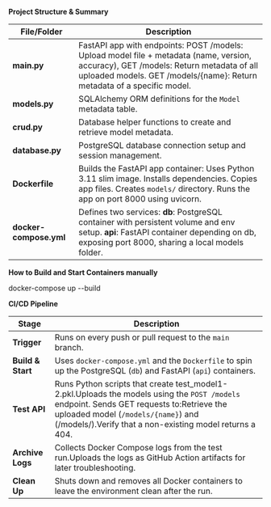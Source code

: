  **Project Structure & Summary**

| File/Folder            | Description                                                                                                                                                                                                                          |
| ---------------------- | ------------------------------------------------------------------------------------------------------------------------------------------------------------------------------------------------------------------------------------ |
| **main.py**            | FastAPI app with endpoints: POST /models: Upload model file + metadata (name, version, accuracy), GET /models: Return metadata of all uploaded models. GET /models/{name}: Return metadata of a specific model.                      |
| **models.py**          | SQLAlchemy ORM definitions for the `Model` metadata table.                                                                                                                                                                           |
| **crud.py**            | Database helper functions to create and retrieve model metadata.                                                                                                                                                                     |
| **database.py**        | PostgreSQL database connection setup and session management.                                                                                                                                                                         |
| **Dockerfile**         | Builds the FastAPI app container: Uses Python 3.11 slim image. Installs dependencies. Copies app files. Creates `models/` directory. Runs the app on port 8000 using uvicorn.                                                        |
| **docker-compose.yml** | Defines two services: **db**: PostgreSQL container with persistent volume and env setup. **api**: FastAPI container depending on db, exposing port 8000, sharing a local models folder.                                              |


**How to Build and Start Containers manually**

  docker-compose up --build



**CI/CD Pipeline**


| Stage             | Description                                                                                                                                                                                                                                          |
| ----------------- | ---------------------------------------------------------------------------------------------------------------------------------------------------------------------------------------------------------------------------------------------------- |
| **Trigger**       | Runs on every push or pull request to the `main` branch.                                                                                                                                                                                             |
| **Build & Start** | Uses `docker-compose.yml` and the `Dockerfile` to spin up the PostgreSQL (`db`) and FastAPI (`api`) containers.                                                                                                                                      |
| **Test API**      | Runs Python scripts that create test_model1-2.pkl.Uploads the models using the `POST /models` endpoint. Sends GET requests to:Retrieve the uploaded model (`/models/{name}`) and (/models/).Verify that a non-existing model returns a 404.          |
| **Archive Logs**  | Collects Docker Compose logs from the test run.Uploads the logs as GitHub Action artifacts for later troubleshooting.                                                                                                                            |
| **Clean Up**      | Shuts down and removes all Docker containers to leave the environment clean after the run.                                                                                                                                                           |
